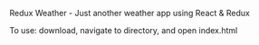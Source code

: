 Redux Weather - Just another weather app using React & Redux

To use: download, navigate to directory, and open index.html
